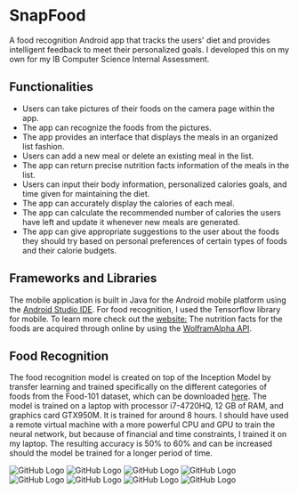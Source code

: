 # SnapFood
A food recognition Android app that tracks the users' diet and provides intelligent feedback to meet their personalized goals. I developed this on my own for my IB Computer Science Internal Assessment. 


## Functionalities
* Users can take pictures of their foods on the camera page within the app.
* The app can recognize the foods from the pictures.
* The app provides an interface that displays the meals in an organized list fashion.
* Users can add a new meal or delete an existing meal in the list.
* The app can return precise nutrition facts information of the meals in the list.
* Users can input their body information, personalized calories goals, and time given for maintaining the diet.
* The app can accurately display the calories of each meal.
* The app can calculate the recommended number of calories the users have left and update it whenever new meals are generated.
* The app can give appropriate suggestions to the user about the foods they should try based on personal preferences of certain types of foods and their calorie budgets.


## Frameworks and Libraries
The mobile application is built in Java for the Android mobile platform using the [Android Studio IDE](https://developer.android.com/studio/).
For food recognition, I used the Tensorflow library for mobile. To learn more check out the [website:](https://codelabs.developers.google.com/codelabs/tensorflow-for-poets/#0) 
The nutrition facts for the foods are acquired through online by using the [WolframAlpha API](https://products.wolframalpha.com/api/).


## Food Recognition
The food recognition model is created on top of the Inception Model by transfer learning and trained specifically on the different categories of foods from the Food-101 dataset, which can be downloaded [here](https://www.vision.ee.ethz.ch/datasets_extra/food-101/).
The model is trained on a laptop with processor i7-4720HQ, 12 GB of RAM, and graphics card GTX950M. It is trained for around 8 hours. I should have used a remote virtual machine with a more powerful CPU and GPU to train the neural network, but because of financial and time constraints, I trained it on my laptop.
The resulting accuracy is 50% to 60% and can be increased should the model be trained for a longer period of time.


![GitHub Logo](/images/image1.jpg)
![GitHub Logo](/images/image2.jpg)
![GitHub Logo](/images/image3.jpg)
![GitHub Logo](/images/image4.jpg)
![GitHub Logo](/images/image5.jpg)
![GitHub Logo](/images/image6.jpg)
![GitHub Logo](/images/image7.jpg)
![GitHub Logo](/images/image8.jpg)








